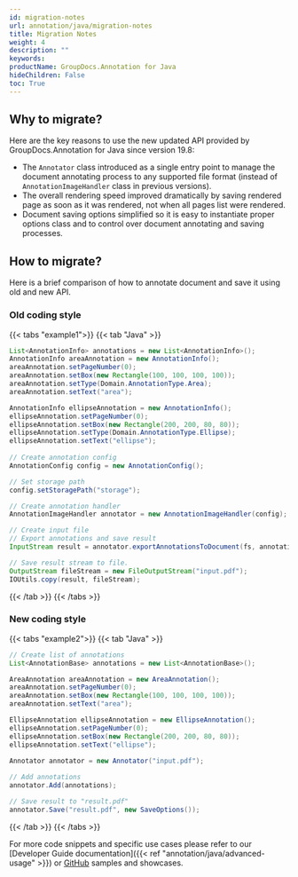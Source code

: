 ```yaml
---
id: migration-notes
url: annotation/java/migration-notes
title: Migration Notes
weight: 4
description: ""
keywords: 
productName: GroupDocs.Annotation for Java
hideChildren: False
toc: True
---
```


## Why to migrate?

Here are the key reasons to use the new updated API provided by GroupDocs.Annotation for Java since version 19.8:
*   The `Annotator` class introduced as a single entry point to manage the document annotating process to any supported file format (instead of `AnnotationImageHandler` class in previous versions).
*   The overall rendering speed improved dramatically by saving rendered page as soon as it was rendered, not when all pages list were rendered.
*   Document saving options simplified so it is easy to instantiate proper options class and to control over document annotating and saving processes.

## How to migrate?

Here is a brief comparison of how to annotate document and save it using old and new API.

### Old coding style

{{< tabs "example1">}}
{{< tab "Java" >}} 
```java
List<AnnotationInfo> annotations = new List<AnnotationInfo>();
AnnotationInfo areaAnnotation = new AnnotationInfo();
areaAnnotation.setPageNumber(0);
areaAnnotation.setBox(new Rectangle(100, 100, 100, 100));
areaAnnotation.setType(Domain.AnnotationType.Area);
areaAnnotation.setText("area");

AnnotationInfo ellipseAnnotation = new AnnotationInfo();
ellipseAnnotation.setPageNumber(0);
ellipseAnnotation.setBox(new Rectangle(200, 200, 80, 80));
ellipseAnnotation.setType(Domain.AnnotationType.Ellipse);
ellipseAnnotation.setText("ellipse");           
 
// Create annotation config
AnnotationConfig config = new AnnotationConfig();

// Set storage path
config.setStoragePath("storage");

// Create annotation handler
AnnotationImageHandler annotator = new AnnotationImageHandler(config);

// Create input file
// Export annotations and save result
InputStream result = annotator.exportAnnotationsToDocument(fs, annotations);

// Save result stream to file.
OutputStream fileStream = new FileOutputStream("input.pdf");
IOUtils.copy(result, fileStream);
```
{{< /tab >}}
{{< /tabs >}}

### New coding style

{{< tabs "example2">}}
{{< tab "Java" >}} 
```java
// Create list of annotations
List<AnnotationBase> annotations = new List<AnnotationBase>();

AreaAnnotation areaAnnotation = new AreaAnnotation();
areaAnnotation.setPageNumber(0);
areaAnnotation.setBox(new Rectangle(100, 100, 100, 100));
areaAnnotation.setText("area");

EllipseAnnotation ellipseAnnotation = new EllipseAnnotation();
ellipseAnnotation.setPageNumber(0);
ellipseAnnotation.setBox(new Rectangle(200, 200, 80, 80));
ellipseAnnotation.setText("ellipse");
 
Annotator annotator = new Annotator("input.pdf");

// Add annotations
annotator.Add(annotations);

// Save result to "result.pdf"
annotator.Save("result.pdf", new SaveOptions());
```
{{< /tab >}}
{{< /tabs >}}
  
For more code snippets and specific use cases please refer to our [Developer Guide documentation]({{< ref "annotation/java/advanced-usage" >}}) or [GitHub](https://github.com/groupdocs-annotation/GroupDocs.Annotation-for-Java) samples and showcases.

